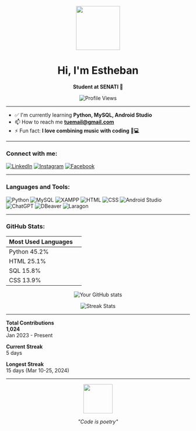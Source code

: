 <div align="center">
  <img src="https://media.giphy.com/media/v1.Y2lkPTc5MGI3NjExN2RlY2NtZ3BqZ3B5eWl5Z2V6Z2J6dGJ6bnRqZzZ0bGZ6eHZqciZlcD12MV9pbnRlcm5hbF9naWZfYnlfaWQmY3Q9Zw/ZVik7pBtuR3rO/giphy.gif" width="120px"/>

  # Hi, I'm Estheban
  
  **Student at SENATI 🌟**  

  ![Profile Views](https://komarev.com/ghpvc/?username=TuUsuario&label=Profile%20views&color=0e75b6&style=flat)
</div>

---

- ✅ I'm currently learning **Python, MySQL, Android Studio**
- 📫 How to reach me **tuemail@gmail.com**
- ⚡ Fun fact: **I love combining music with coding 🎵💻**

---

### Connect with me:
[![LinkedIn](https://img.shields.io/badge/LinkedIn-0077B5?style=flat&logo=linkedin&logoColor=white)](tu-linkedin)
[![Instagram](https://img.shields.io/badge/Instagram-E4405F?style=flat&logo=instagram&logoColor=white)](tu-instagram)
[![Facebook](https://img.shields.io/badge/Facebook-1877F2?style=flat&logo=facebook&logoColor=white)](tu-facebook)

---

### Languages and Tools:
![Python](https://img.shields.io/badge/Python-3776AB?style=flat&logo=python&logoColor=white)
![MySQL](https://img.shields.io/badge/MySQL-4479A1?style=flat&logo=mysql&logoColor=white)
![XAMPP](https://img.shields.io/badge/XAMPP-FB7A24?style=flat&logo=xampp&logoColor=white)
![HTML](https://img.shields.io/badge/HTML5-E34F26?style=flat&logo=html5&logoColor=white)
![CSS](https://img.shields.io/badge/CSS3-1572B6?style=flat&logo=css3&logoColor=white)
![Android Studio](https://img.shields.io/badge/Android_Studio-3DDC84?style=flat&logo=android-studio&logoColor=white)
![ChatGPT](https://img.shields.io/badge/ChatGPT-412991?style=flat&logo=openai&logoColor=white)
![DBeaver](https://img.shields.io/badge/DBeaver-372923?style=flat&logo=dbeaver&logoColor=white)
![Laragon](https://img.shields.io/badge/Laragon-0C83E8?style=flat)

---

### GitHub Stats:
| Most Used Languages |     |
|---------------------|-----|
| Python      45.2%    |
| HTML        25.1%    |
| SQL         15.8%    |
| CSS         13.9%    |

<div align="center">
  
  ![Your GitHub stats](https://github-readme-stats.vercel.app/api?username=TuUsuario&show_icons=true&theme=default)
  
  ![Streak Stats](https://github-readme-streak-stats.herokuapp.com/?user=TuUsuario&theme=default)
</div>

---

**Total Contributions**  
**1,024**  
Jan 2023 - Present  

**Current Streak**  
5 days  

**Longest Streak**  
15 days (Mar 10-25, 2024)  

---

<div align="center">
  <img src="https://media.giphy.com/media/LMcB8XospGZO8UQq87/giphy.gif" width="80px">
  <p><em>"Code is poetry"</em></p>
</div>
